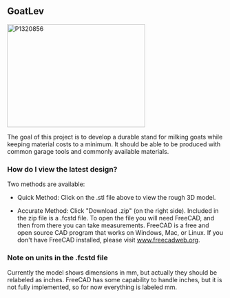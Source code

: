 ## GoatLev

<a href="https://www.flickr.com/photos/27944464@N03/15774347810" title="P1320856 by nzurbrugg, on Flickr"><img src="https://farm9.staticflickr.com/8635/15774347810_e4dcf64b64_n.jpg" width="320" height="240" alt="P1320856"></a>

The goal of this project is to develop a durable stand for milking goats while keeping material costs to a minimum.  It should be able to be produced with common garage tools and commonly available materials.

### How do I view the latest design?
Two methods are available:
* Quick Method: Click on the .stl file above to view the rough 3D model.

* Accurate Method: Click "Download .zip" (on the right side).  Included in the zip file is a .fcstd file.  To open the file you will need FreeCAD, and then from there you can take measurements.  FreeCAD is a free and open source CAD program that works on Windows, Mac, or Linux.  If you don't have FreeCAD installed, please visit www.freecadweb.org.

### Note on units in the .fcstd file
Currently the model shows dimensions in mm, but actually they should be relabeled as inches.  FreeCAD has some capability to handle inches, but it is not fully implemented, so for now everything is labeled mm.
